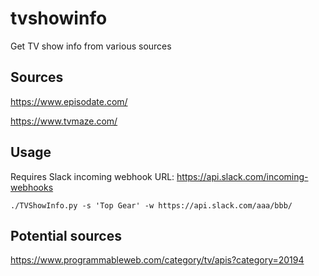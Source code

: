 # tvshowinfo
Get TV show info from various sources

## Sources

https://www.episodate.com/

https://www.tvmaze.com/


## Usage

Requires Slack incoming webhook URL: https://api.slack.com/incoming-webhooks


`./TVShowInfo.py -s 'Top Gear' -w https://api.slack.com/aaa/bbb/`


## Potential sources

https://www.programmableweb.com/category/tv/apis?category=20194
